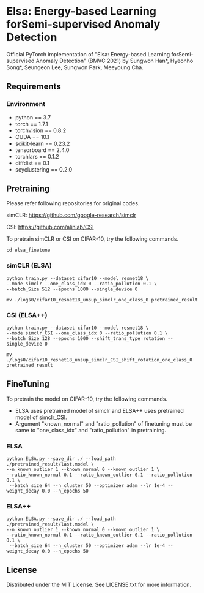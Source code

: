 Elsa: Energy-based Learning forSemi-supervised Anomaly Detection
================================================================
Official PyTorch implementation of "Elsa: Energy-based Learning forSemi-supervised Anomaly Detection" (BMVC 2021) by Sungwon Han*, Hyeonho Song*, Seungeon Lee, Sungwon Park, Meeyoung Cha.

Requirements
------------
### Environment
* python == 3.7
* torch == 1.7.1
* torchvision == 0.8.2
* CUDA == 10.1
* scikit-learn == 0.23.2
* tensorboard == 2.4.0
* torchlars == 0.1.2
* diffdist == 0.1
* soyclustering == 0.2.0

Pretraining
-----------
Please refer following repositories for original codes.

simCLR: https://github.com/google-research/simclr

CSI: https://github.com/alinlab/CSI

To pretrain simCLR or CSI on CIFAR-10, try the following commands.
```
cd elsa_finetune
```

### simCLR (ELSA)
```
python train.py --dataset cifar10 --model resnet18 \
--mode simclr --one_class_idx 0 --ratio_pollution 0.1 \
--batch_Size 512 --epochs 1000 --single_device 0

mv ./logs0/cifar10_resnet18_unsup_simclr_one_class_0 pretrained_result
```
  
### CSI (ELSA++)
```
python train.py --dataset cifar10 --model resnet18 \
--mode simclr_CSI --one_class_idx 0 --ratio_pollution 0.1 \
--batch_Size 128 --epochs 1000 --shift_trans_type rotation --single_device 0

mv ./logs0/cifar10_resnet18_unsup_simclr_CSI_shift_rotation_one_class_0 pretrained_result
```

  
FineTuning
----------
To pretrain the model on CIFAR-10, try the following commands.
* ELSA uses pretrained model of simclr and ELSA++ uses pretrained model of simclr_CSI.
* Argument "known_normal" and "ratio_pollution" of finetuning must be same to "one_class_idx" and "ratio_pollution" in pretraining.


### ELSA
```
python ELSA.py --save_dir ./ --load_path ./pretrained_result/last.model \
--n_known_outlier 1 --known_normal 0 --known_outlier 1 \
--ratio_known_normal 0.1 --ratio_known_outlier 0.1 --ratio_pollution 0.1 \
 --batch_size 64 --n_cluster 50 --optimizer adam --lr 1e-4 --weight_decay 0.0 --n_epochs 50
```
  
### ELSA++
```
python ELSA.py --save_dir ./ --load_path ./pretrained_result/last.model \
--n_known_outlier 1 --known_normal 0 --known_outlier 1 \
--ratio_known_normal 0.1 --ratio_known_outlier 0.1 --ratio_pollution 0.1 \
 --batch_size 64 --n_cluster 50 --optimizer adam --lr 1e-4 --weight_decay 0.0 --n_epochs 50
```

License
-------
Distributed under the MIT License. See LICENSE.txt for more information.

